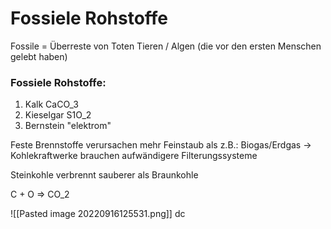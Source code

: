 # Fossiele Rohstoffe

Fossile = Überreste von Toten Tieren / Algen (die vor den ersten Menschen gelebt haben)

### Fossiele Rohstoffe:
1) Kalk CaCO_3
2) Kieselgar S1O_2
3) Bernstein "elektrom"


Feste Brennstoffe verursachen mehr Feinstaub als z.B.: Biogas/Erdgas
	-> Kohlekraftwerke brauchen aufwändigere Filterungssysteme

Steinkohle verbrennt sauberer als Braunkohle

C + O => CO_2

![[Pasted image 20220916125531.png]]
dc 